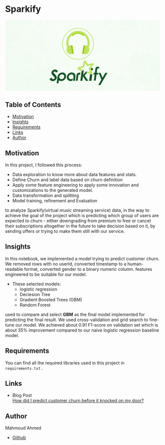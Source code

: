 # Sparkify
![sparkify](/assets/sparkify.jpg)
## Table of Contents

- [Motivation](#motivation)
- [Insights](#insights)
- [Requirements](#requirements)
- [Links](#links)
- [Author](#author)

## Motivation <a name="motivation"></a>

In this project, I followed this process: 
-   Data exploration to know more about data features and stats. 
-   Define Churn and label data based on churn definition
-   Apply some feature engineering to apply some innovation and customizations to the generated model.
- Data transformation and splitting
- Model training, refinement and Evaluation

to analyze Sparkify(virtual music streaming service) data, in the way to achieve the goal of the project which is predicting which group of users are expected to churn - either downgrading from premium to free or cancel their subscriptions altogether in the future to take decision based on it, by sending offers or trying to make them still with our service.

## Insights <a name="insights"></a>

In this notebook, we implemented a model trying to predict customer churn. We removed rows with no userId, converted timestamp to a human-readable format, converted gender to a binary numeric column. features engineered to be suitable for our model.

- These selected models:   
    - logistic regression   
    - Deciesion Tree   
    - Gradient Boosted Trees (GBM)   
    - Random Forest   

 used to compare and select **GBM** as the final model implemented for predicting the final result. We used cross-validation and grid search to fine-tune our model. We achieved about 0.91 F1-score on validation set which is about 35% improvement compared to our naive logistic regression baseline model.

## Requirements <a name="requirements"></a>
You can find all the required libraries used in this project in ```requirements.txt``` .

## Links <a name="links"></a>
- Blog Post   
[How did I predict customer churn before it knocked on my door?](https://medium.com/@MahmoudAI/how-did-i-predict-customer-churn-before-it-knocked-on-my-door-958ade92232b?sk=e0b367d5516770e2c62cbcbacff3e878)

## Author
Mahmoud Ahmed
- [Github](https://devmahmoud10.github.io/portfolio/)
